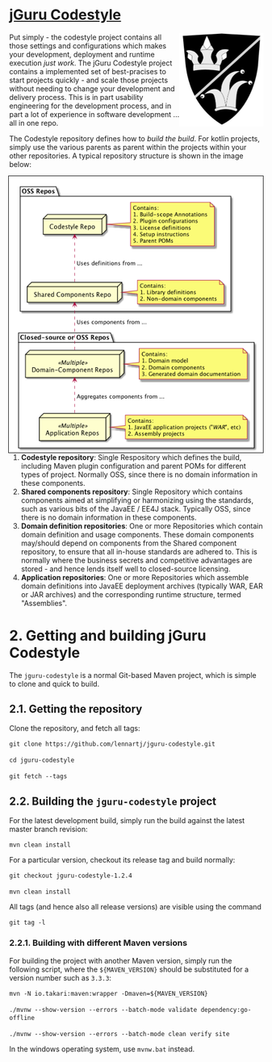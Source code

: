 # [jGuru Codestyle](https://lennartj.github.io/jguru-codestyle)

<img src="src/site/resources/images/jGuruLogo.png" style="float:right" width="167" height="185"/> Put simply - the 
codestyle project contains all those settings and configurations which makes your development, deployment and 
runtime execution *just work*. The jGuru Codestyle project contains a
implemented set of best-pracises to start projects quickly - and scale those projects without needing to change your
development and delivery process. This is in part usability engineering for the development process, and in part a 
lot of experience in software development ... all in one repo.

The Codestyle repository defines how to _build the build_. For kotlin projects, simply use the various parents as
parent within the projects within your other repositories. A typical repository structure is shown in the image below:

<img src="src/site/resources/images/repo_structure.png" style="float:right; border:1px solid black;"/>

1. **Codestyle repository**: Single Respository which defines the build, including Maven plugin configuration and 
   parent POMs for different types of project. Normally OSS, since there is no domain information in these components.
2. **Shared components repository**: Single Repository which contains components aimed at simplifying or harmonizing 
   using the standards, such as various bits of the JavaEE / EE4J stack. Typically OSS, since there is no domain 
   information in these components.
3. **Domain definition repositories**: One or more Repositories which contain domain definition and usage components.
   These domain components may/should depend on components from the Shared component repository, to ensure that all
   in-house standards are adhered to. This is normally where the business secrets and competitive advantages are 
   stored - and hence lends itself well to closed-source licensing.
4. **Application repositories**: One or more Repositories which assemble domain definitions into JavaEE 
   deployment archives (typically WAR, EAR or JAR archives) and the corresponding runtime structure, termed 
   "Assemblies".

# 2. Getting and building jGuru Codestyle

The `jguru-codestyle` is a normal Git-based Maven project, which is simple to clone and quick to build.

## 2.1. Getting the repository

Clone the repository, and fetch all tags:

```
git clone https://github.com/lennartj/jguru-codestyle.git

cd jguru-codestyle

git fetch --tags
```

## 2.2. Building the `jguru-codestyle` project

For the latest development build, simply run the build against the latest master branch revision:

```
mvn clean install
```

For a particular version, checkout its release tag and build normally:

```
git checkout jguru-codestyle-1.2.4

mvn clean install
```

All tags (and hence also all release versions) are visible using the command

```
git tag -l
```

### 2.2.1. Building with different Maven versions

For building the project with another Maven version, simply run the following
script, where the `${MAVEN_VERSION}` should be substituted for a version number
such as `3.3.3`:

```
mvn -N io.takari:maven:wrapper -Dmaven=${MAVEN_VERSION}

./mvnw --show-version --errors --batch-mode validate dependency:go-offline

./mvnw --show-version --errors --batch-mode clean verify site
```

In the windows operating system, use `mvnw.bat` instead.